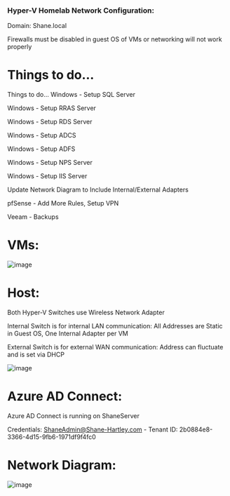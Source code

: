 ### Hyper-V Homelab Network Configuration:

Domain: Shane.local

Firewalls must be disabled in guest OS of VMs or networking will not work properly

# Things to do…
Things to do…
Windows - Setup SQL Server

Windows - Setup RRAS Server

Windows - Setup RDS Server

Windows - Setup ADCS

Windows - Setup ADFS

Windows - Setup NPS Server

Windows - Setup IIS Server

Update Network Diagram to Include Internal/External Adapters

pfSense - Add More Rules, Setup VPN

Veeam - Backups

# VMs:

![image](https://github.com/shanebagel/Homelab-Configuration/assets/99091402/c294daf4-1c0e-419d-a8bb-0634f264b052)

# Host:

Both Hyper-V Switches use Wireless Network Adapter

Internal Switch is for internal LAN communication: All Addresses are Static in Guest OS, One Internal Adapter per VM

External Switch is for external WAN communication: Address can fluctuate and is set via DHCP

![image](https://github.com/shanebagel/Homelab-Configuration/assets/99091402/276cfcec-1aad-4ace-bd84-2101923cf127)

# Azure AD Connect:

Azure AD Connect is running on ShaneServer

Credentials: ShaneAdmin@Shane-Hartley.com - Tenant ID: 2b0884e8-3366-4d15-9fb6-1971df9f4fc0

# Network Diagram:
![image](https://github.com/shanebagel/Homelab-Configuration/assets/99091402/80ac2376-4e2e-4d71-a982-ad7b6be4202a)
